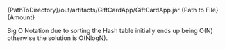 {PathToDirectory}/out/artifacts/GiftCardApp/GiftCardApp.jar {Path to File} {Amount}

Big O Notation due to sorting the Hash table initially ends up being O(N) otherwise the solution is O(NlogN).
